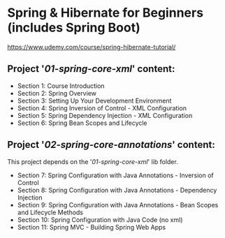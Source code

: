 # Spring & Hibernate for Beginners (includes Spring Boot)

https://www.udemy.com/course/spring-hibernate-tutorial/

## Project '*01-spring-core-xml*' content:
* Section 1: Course Introduction
* Section 2: Spring Overview
* Section 3: Setting Up Your Development Environment
* Section 4: Spring Inversion of Control - XML Configuration
* Section 5: Spring Dependency Injection - XML Configuration
* Section 6: Spring Bean Scopes and Lifecycle

## Project '*02-spring-core-annotations*' content:
This project depends on the '*01-spring-core-xml*' lib folder.
* Section 7: Spring Configuration with Java Annotations - Inversion of Control
* Section 8: Spring Configuration with Java Annotations - Dependency Injection
* Section 9: Spring Configuration with Java Annotations - Bean Scopes and Lifecycle Methods
* Section 10: Spring Configuration with Java Code (no xml)
* Section 11: Spring MVC - Building Spring Web Apps
